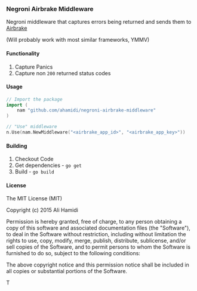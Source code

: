 ### Negroni Airbrake Middleware

Negroni middleware that captures errors being returned and sends them to 
[Airbrake](http://airbrake.io)

(Will probably work with most similar frameworks, YMMV)

#### Functionality

1. Capture Panics
1. Capture non `200` returned status codes

#### Usage

```go
// Import the package
import (
    nam "github.com/ahamidi/negroni-airbrake-middleware"
)

// "Use" middleware
n.Use(nam.NewMiddleware("<airbrake_app_id>", "<airbrake_app_key>"))
```

#### Building

1. Checkout Code
1. Get dependencies - `go get`
1. Build - `go build`

#### License

The MIT License (MIT)

Copyright (c) 2015 Ali Hamidi

Permission is hereby granted, free of charge, to any person obtaining a copy of this software and associated documentation files (the "Software"), to deal in the Software without restriction, including without limitation the rights to use, copy, modify, merge, publish, distribute, sublicense, and/or sell copies of the Software, and to permit persons to whom the Software is furnished to do so, subject to the following conditions:

The above copyright notice and this permission notice shall be included in all copies or substantial portions of the Software.

T
